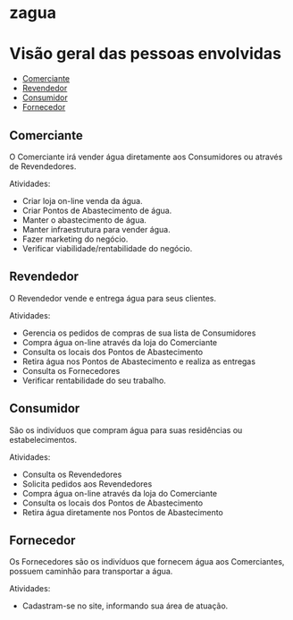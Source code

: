 # zagua


# Visão geral das pessoas envolvidas

- [Comerciante](#Comerciante)
- [Revendedor](#Revendedor)
- [Consumidor](#Consumidor)
- [Fornecedor](#Fornecedor)

## Comerciante

O Comerciante irá vender água diretamente aos Consumidores ou através de Revendedores.

Atividades:

- Criar loja on-line venda da água.
- Criar Pontos de Abastecimento de água.
- Manter o abastecimento de água.
- Manter infraestrutura para vender água.
- Fazer marketing do negócio.
- Verificar viabilidade/rentabilidade do negócio.

## Revendedor

O Revendedor vende e entrega água para seus clientes.

Atividades:

- Gerencia os pedidos de compras de sua lista de Consumidores
- Compra água on-line através da loja do Comerciante
- Consulta os locais dos Pontos de Abastecimento
- Retira água nos Pontos de Abastecimento e realiza as entregas
- Consulta os Fornecedores
- Verificar rentabilidade do seu trabalho.

## Consumidor

São os indivíduos que compram água para suas residências ou estabelecimentos.

Atividades:

- Consulta os Revendedores
- Solicita pedidos aos Revendedores
- Compra água on-line através da loja do Comerciante
- Consulta os locais dos Pontos de Abastecimento
- Retira água diretamente nos Pontos de Abastecimento

## Fornecedor

Os Fornecedores são os indivíduos que fornecem água aos Comerciantes, possuem caminhão para transportar a água.

Atividades:

- Cadastram-se no site, informando sua área de atuação.
